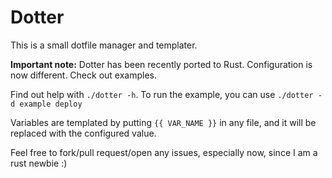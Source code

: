 # Dotter

This is a small dotfile manager and templater.

**Important note:** Dotter has been recently ported to Rust.
Configuration is now different. Check out examples.

Find out help with `./dotter -h`.
To run the example, you can use `./dotter -d example deploy`

Variables are templated by putting `{{ VAR_NAME }}` in any file, and it will be
replaced with the configured value.

Feel free to fork/pull request/open any issues, especially now, since I am a rust newbie :)
